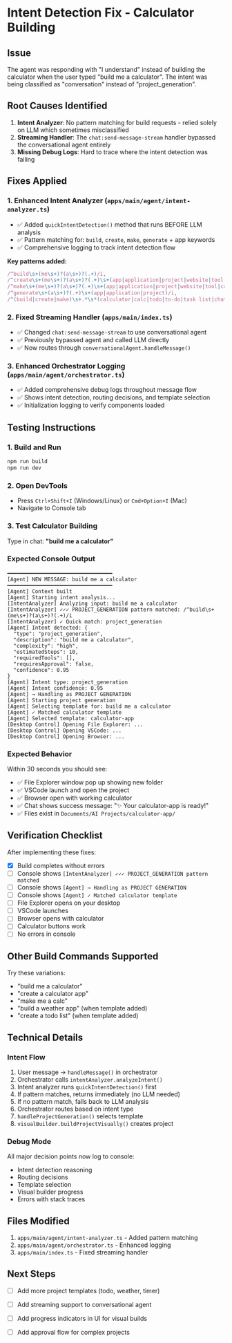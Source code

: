 # Intent Detection Fix - Calculator Building

## Issue
The agent was responding with "I understand" instead of building the calculator when the user typed "build me a calculator". The intent was being classified as "conversation" instead of "project_generation".

## Root Causes Identified

1. **Intent Analyzer**: No pattern matching for build requests - relied solely on LLM which sometimes misclassified
2. **Streaming Handler**: The `chat:send-message-stream` handler bypassed the conversational agent entirely
3. **Missing Debug Logs**: Hard to trace where the intent detection was failing

## Fixes Applied

### 1. Enhanced Intent Analyzer (`apps/main/agent/intent-analyzer.ts`)
- ✅ Added `quickIntentDetection()` method that runs BEFORE LLM analysis
- ✅ Pattern matching for: `build`, `create`, `make`, `generate` + app keywords
- ✅ Comprehensive logging to track intent detection flow

**Key patterns added:**
```typescript
/^build\s+(me\s+)?(a\s+)?(.+)/i,
/^create\s+(me\s+)?(a\s+)?(.+)\s+(app|application|project|website|tool|calculator)/i,
/^make\s+(me\s+)?(a\s+)?(.+)\s+(app|application|project|website|tool|calculator)/i,
/^generate\s+(a\s+)?(.+)\s+(app|application|project)/i,
/^(build|create|make)\s+.*\s*(calculator|calc|todo|to-do|task list|chat|weather|timer|clock)/i
```

### 2. Fixed Streaming Handler (`apps/main/index.ts`)
- ✅ Changed `chat:send-message-stream` to use conversational agent
- ✅ Previously bypassed agent and called LLM directly
- ✅ Now routes through `conversationalAgent.handleMessage()`

### 3. Enhanced Orchestrator Logging (`apps/main/agent/orchestrator.ts`)
- ✅ Added comprehensive debug logs throughout message flow
- ✅ Shows intent detection, routing decisions, and template selection
- ✅ Initialization logging to verify components loaded

## Testing Instructions

### 1. Build and Run
```bash
npm run build
npm run dev
```

### 2. Open DevTools
- Press `Ctrl+Shift+I` (Windows/Linux) or `Cmd+Option+I` (Mac)
- Navigate to Console tab

### 3. Test Calculator Building
Type in chat: **"build me a calculator"**

### Expected Console Output
```
━━━━━━━━━━━━━━━━━━━━━━━━━━━━━━━━━━
[Agent] NEW MESSAGE: build me a calculator
━━━━━━━━━━━━━━━━━━━━━━━━━━━━━━━━━━
[Agent] Context built
[Agent] Starting intent analysis...
[IntentAnalyzer] Analyzing input: build me a calculator
[IntentAnalyzer] ✓✓✓ PROJECT_GENERATION pattern matched: /^build\s+(me\s+)?(a\s+)?(.+)/i
[IntentAnalyzer] ✓ Quick match: project_generation
[Agent] Intent detected: {
  "type": "project_generation",
  "description": "build me a calculator",
  "complexity": "high",
  "estimatedSteps": 10,
  "requiredTools": [],
  "requiresApproval": false,
  "confidence": 0.95
}
[Agent] Intent type: project_generation
[Agent] Intent confidence: 0.95
[Agent] → Handling as PROJECT GENERATION
[Agent] Starting project generation
[Agent] Selecting template for: build me a calculator
[Agent] ✓ Matched calculator template
[Agent] Selected template: calculator-app
[Desktop Control] Opening File Explorer: ...
[Desktop Control] Opening VSCode: ...
[Desktop Control] Opening Browser: ...
```

### Expected Behavior
Within 30 seconds you should see:
- ✅ File Explorer window pop up showing new folder
- ✅ VSCode launch and open the project
- ✅ Browser open with working calculator
- ✅ Chat shows success message: "✨ Your calculator-app is ready!"
- ✅ Files exist in `Documents/AI Projects/calculator-app/`

## Verification Checklist

After implementing these fixes:

- [x] Build completes without errors
- [ ] Console shows `[IntentAnalyzer] ✓✓✓ PROJECT_GENERATION pattern matched`
- [ ] Console shows `[Agent] → Handling as PROJECT GENERATION`
- [ ] Console shows `[Agent] ✓ Matched calculator template`
- [ ] File Explorer opens on your desktop
- [ ] VSCode launches
- [ ] Browser opens with calculator
- [ ] Calculator buttons work
- [ ] No errors in console

## Other Build Commands Supported

Try these variations:
- "build me a calculator"
- "create a calculator app"
- "make me a calc"
- "build a weather app" (when template added)
- "create a todo list" (when template added)

## Technical Details

### Intent Flow
1. User message → `handleMessage()` in orchestrator
2. Orchestrator calls `intentAnalyzer.analyzeIntent()`
3. Intent analyzer runs `quickIntentDetection()` first
4. If pattern matches, returns immediately (no LLM needed)
5. If no pattern match, falls back to LLM analysis
6. Orchestrator routes based on intent type
7. `handleProjectGeneration()` selects template
8. `visualBuilder.buildProjectVisually()` creates project

### Debug Mode
All major decision points now log to console:
- Intent detection reasoning
- Routing decisions
- Template selection
- Visual builder progress
- Errors with stack traces

## Files Modified
1. `apps/main/agent/intent-analyzer.ts` - Added pattern matching
2. `apps/main/agent/orchestrator.ts` - Enhanced logging
3. `apps/main/index.ts` - Fixed streaming handler

## Next Steps
- [ ] Add more project templates (todo, weather, timer)
- [ ] Add streaming support to conversational agent
- [ ] Add progress indicators in UI for visual builds
- [ ] Add approval flow for complex projects


